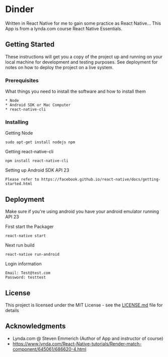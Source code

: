 # Dinder

Written in React Native for me to gain some practice as React Native... This App is from a lynda.com course React Native Essentials.

## Getting Started

These instructions will get you a copy of the project up and running on your local machine for development and testing purposes. See deployment for notes on how to deploy the project on a live system.

### Prerequisites

What things you need to install the software and how to install them
```
* Node
* Android SDK or Mac Computer
* react-native-cli
```

### Installing

Getting Node
```
sudo apt-get install nodejs npm
```

Getting react-native-cli

```
npm install react-native-cli
```

Setting up Android SDK API 23
```
Please refer to https://facebook.github.io/react-native/docs/getting-started.html
```

## Deployment
Make sure if you're using android you have your android emulator running API 23

First start the Packager
```
react-native start
```
Next run build
```
react-native run-android
```

Login information
```
Email: Test@test.com
Password: testtest
```

## License

This project is licensed under the MIT License - see the [LICENSE.md](LICENSE.md) file for details

## Acknowledgments

* Lynda.com @ Steven Emmerich (Author of App and instructor of course)
* https://www.lynda.com/React-Native-tutorials/Render-match-component/645061/686620-4.html
